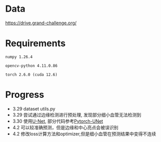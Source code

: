 # Data
https://drive.grand-challenge.org/
# Requirements
```numpy 1.26.4```

```opencv-python 4.11.0.86```

```torch 2.6.0 (cuda 12.6)```
# Progress
* 3.29 dataset utils.py
* 3.29 尝试通过边缘检测进行预处理, 发现部分细小血管无法检测到
* 3.30 使用[U-Net](https://arxiv.org/pdf/1505.04597), 部分代码参考[Pytorch-UNet](https://github.com/milesial/Pytorch-UNet)
* 4.2 可以较准确预测，但是边缘和中心亮点会被误识别
* 4.2 修改loss计算方法和optimizer,但是细小血管在预测结果中变得不连续